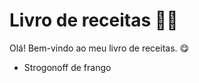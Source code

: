 # Livro de receitas :man_cook:

Olá! Bem-vindo ao meu livro de receitas. :yum:

- Strogonoff de frango
